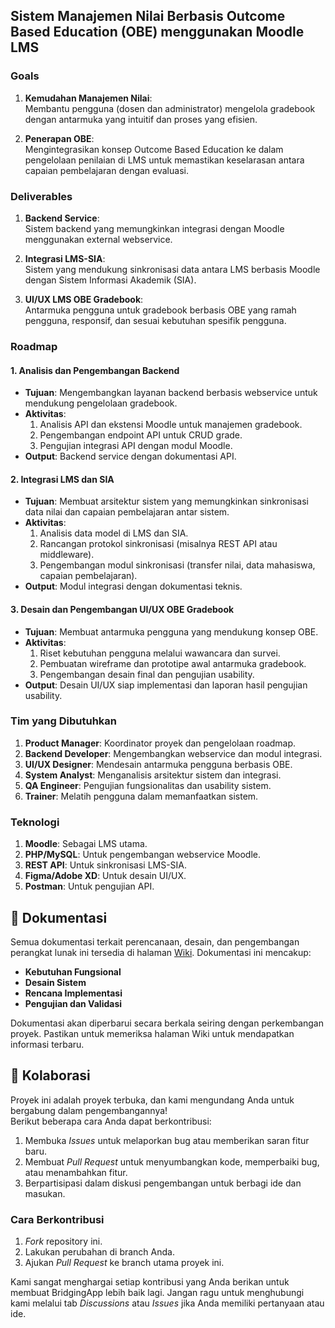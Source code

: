 
## **Sistem Manajemen Nilai Berbasis Outcome Based Education (OBE) menggunakan Moodle LMS**

### **Goals**

1. **Kemudahan Manajemen Nilai**:  
   Membantu pengguna (dosen dan administrator) mengelola gradebook dengan antarmuka yang intuitif dan proses yang efisien.  

2. **Penerapan OBE**:  
   Mengintegrasikan konsep Outcome Based Education ke dalam pengelolaan penilaian di LMS untuk memastikan keselarasan antara capaian pembelajaran dengan evaluasi.


### **Deliverables**

1. **Backend Service**:  
   Sistem backend yang memungkinkan integrasi dengan Moodle menggunakan external webservice.  

2. **Integrasi LMS-SIA**:  
   Sistem yang mendukung sinkronisasi data antara LMS berbasis Moodle dengan Sistem Informasi Akademik (SIA).  

3. **UI/UX LMS OBE Gradebook**:  
   Antarmuka pengguna untuk gradebook berbasis OBE yang ramah pengguna, responsif, dan sesuai kebutuhan spesifik pengguna.  


### **Roadmap**

#### **1. Analisis dan Pengembangan Backend**  
   - **Tujuan**: Mengembangkan layanan backend berbasis webservice untuk mendukung pengelolaan gradebook.  
   - **Aktivitas**:
     1. Analisis API dan ekstensi Moodle untuk manajemen gradebook.
     2. Pengembangan endpoint API untuk CRUD grade.
     3. Pengujian integrasi API dengan modul Moodle.  
   - **Output**: Backend service dengan dokumentasi API.  

#### **2. Integrasi LMS dan SIA**  
   - **Tujuan**: Membuat arsitektur sistem yang memungkinkan sinkronisasi data nilai dan capaian pembelajaran antar sistem.  
   - **Aktivitas**:
     1. Analisis data model di LMS dan SIA.
     2. Rancangan protokol sinkronisasi (misalnya REST API atau middleware).
     3. Pengembangan modul sinkronisasi (transfer nilai, data mahasiswa, capaian pembelajaran).  
   - **Output**: Modul integrasi dengan dokumentasi teknis.  

#### **3. Desain dan Pengembangan UI/UX OBE Gradebook**  
   - **Tujuan**: Membuat antarmuka pengguna yang mendukung konsep OBE.  
   - **Aktivitas**:
     1. Riset kebutuhan pengguna melalui wawancara dan survei.
     2. Pembuatan wireframe dan prototipe awal antarmuka gradebook.
     3. Pengembangan desain final dan pengujian usability.  
   - **Output**: Desain UI/UX siap implementasi dan laporan hasil pengujian usability.  

### **Tim yang Dibutuhkan**

1. **Product Manager**: Koordinator proyek dan pengelolaan roadmap.  
2. **Backend Developer**: Mengembangkan webservice dan modul integrasi.  
3. **UI/UX Designer**: Mendesain antarmuka pengguna berbasis OBE.  
4. **System Analyst**: Menganalisis arsitektur sistem dan integrasi.  
5. **QA Engineer**: Pengujian fungsionalitas dan usability sistem.  
6. **Trainer**: Melatih pengguna dalam memanfaatkan sistem.  

### **Teknologi**

1. **Moodle**: Sebagai LMS utama.  
2. **PHP/MySQL**: Untuk pengembangan webservice Moodle.  
3. **REST API**: Untuk sinkronisasi LMS-SIA.  
4. **Figma/Adobe XD**: Untuk desain UI/UX.  
5. **Postman**: Untuk pengujian API.  

## **📄 Dokumentasi**  
Semua dokumentasi terkait perencanaan, desain, dan pengembangan perangkat lunak ini tersedia di halaman [Wiki](../../wiki). Dokumentasi ini mencakup:  
- **Kebutuhan Fungsional**  
- **Desain Sistem**  
- **Rencana Implementasi**  
- **Pengujian dan Validasi**  

Dokumentasi akan diperbarui secara berkala seiring dengan perkembangan proyek. Pastikan untuk memeriksa halaman Wiki untuk mendapatkan informasi terbaru.  

## **🤝 Kolaborasi**  
Proyek ini adalah proyek terbuka, dan kami mengundang Anda untuk bergabung dalam pengembangannya!  
Berikut beberapa cara Anda dapat berkontribusi:  
1. Membuka _Issues_ untuk melaporkan bug atau memberikan saran fitur baru.  
2. Membuat _Pull Request_ untuk menyumbangkan kode, memperbaiki bug, atau menambahkan fitur.  
3. Berpartisipasi dalam diskusi pengembangan untuk berbagi ide dan masukan.  

### **Cara Berkontribusi**  
1. _Fork_ repository ini.  
2. Lakukan perubahan di branch Anda.  
3. Ajukan _Pull Request_ ke branch utama proyek ini.  

Kami sangat menghargai setiap kontribusi yang Anda berikan untuk membuat BridgingApp lebih baik lagi. Jangan ragu untuk menghubungi kami melalui tab _Discussions_ atau _Issues_ jika Anda memiliki pertanyaan atau ide.  

